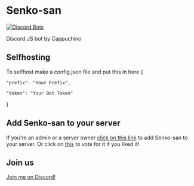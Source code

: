 
# Senko-san
[![Discord Bots](https://discordbots.org/api/widget/363384807734116354.svg)](https://discordbots.org/bot/363384807734116354)

Discord.JS bot by Cappuchino
## Selfhosting
To selfhost make a config.json file and put this in here
{

    "prefix": "Your Prefix",
    
    "token": "Your Bot Token"

}



## Add Senko-san to your server
If you're an admin or a server owner [click on this link](https://discordapp.com/oauth2/authorize?client_id=363384807734116354&scope=bot) to add Senko-san to your server. Or click on [this](https://discordbots.org/bot/363384807734116354) to vote for it if you liked it!
## Join us
[Join me on Discord!](http://discord.gg/KfFTecu)
